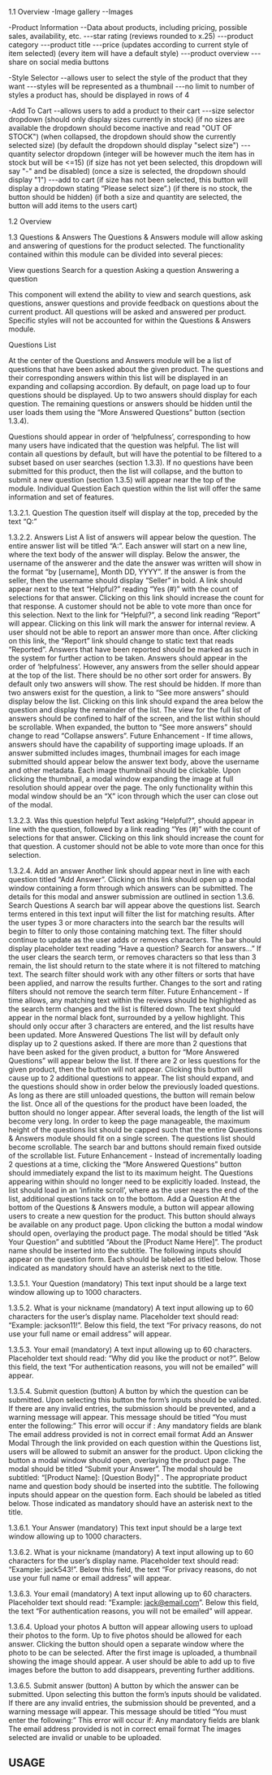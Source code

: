 1.1 Overview
-Image gallery
--Images

-Product Information
--Data about products, including pricing, possible sales, availability, etc.
---star rating (reviews rounded to x.25)
---product category
---product title
---price (updates according to current style of item selected) (every item will have a default style)
---product overview
---share on social media buttons

-Style Selector
--allows user to select the style of the product that they want
---styles will be represented as a thumbnail
---no limit to number of styles a product has, should be displayed in rows of 4

-Add To Cart
--allows users to add a product to their cart
---size selector dropdown (should only display sizes currently in stock) (if no sizes are available the dropdown should become inactive and read "OUT OF STOCK") (when collapsed, the dropdown should show the currently selected size) (by default the dropdown should display "select size")
---quantity selector dropdown (integer will be however much the item has in stock but will be <=15) (if size has not yet been selected, this dropdown will say "-" and be disabled) (once a size is selected, the dropdown should display "1")
---add to cart (if size has not been selected, this button will display a dropdown stating “Please select size”.) (if there is no stock, the button should be hidden) (if both a size and quantity are selected, the button will add items to the users cart)

1.2 Overview

1.3 Questions & Answers
The Questions & Answers module will allow asking and answering of questions for the product selected. The functionality contained within this module can be divided into several pieces:

View questions
Search for a question
Asking a question
Answering a question

This component will extend the ability to view and search questions, ask questions, answer questions and provide feedback on questions about the current product.
All questions will be asked and answered per product. Specific styles will not be accounted for within the Questions & Answers module.

Questions List

At the center of the Questions and Answers module will be a list of questions that have been asked about the given product.
The questions and their corresponding answers within this list will be displayed in an expanding and collapsing accordion. By default, on page load up to four questions should be displayed. Up to two answers should display for each question. The remaining questions or answers should be hidden until the user loads them using the “More Answered Questions” button (section 1.3.4).

Questions should appear in order of ‘helpfulness’, corresponding to how many users have indicated that the question was helpful.
The list will contain all questions by default, but will have the potential to be filtered to a subset based on user searches (section 1.3.3).
If no questions have been submitted for this product, then the list will collapse, and the button to submit a new question (section 1.3.5) will appear near the top of the module.
Individual Question
Each question within the list will offer the same information and set of features.



1.3.2.1. Question
The question itself will display at the top, preceded by the text “Q:”

1.3.2.2. Answers List
 A list of answers will appear below the question. The entire answer list will be titled “A:”.
Each answer will start on a new line, where the text body of the answer will display.
Below the answer, the username of the answerer and the date the answer was written will show in the format “by [username], Month DD, YYYY”. If the answer is from the seller, then the username should display “Seller” in bold.
A link should appear next to the text “Helpful?” reading “Yes (#)” with the count of selections for that answer. Clicking on this link should increase the count for that response. A customer should not be able to vote more than once for this selection.
Next to the link for “Helpful?”, a second link reading “Report” will appear. Clicking on this link will mark the answer for internal review. A user should not be able to report an answer more than once. After clicking on this link, the “Report” link should change to static text that reads “Reported”. Answers that have been reported should be marked as such in the system for further action to be taken.
Answers should appear in the order of ‘helpfulness’. However, any answers from the seller should appear at the top of the list. There should be no other sort order for answers.
By default only two answers will show. The rest should be hidden. If more than two answers exist for the question, a link to “See more answers” should display below the list. Clicking on this link should expand the area below the question and display the remainder of the list.
The view for the full list of answers should be confined to half of the screen, and the list within should be scrollable. When expanded, the button to “See more answers” should change to read “Collapse answers”.
Future Enhancement - If time allows, answers should have the capability of supporting image uploads. If an answer submitted includes images, thumbnail images for each image submitted should appear below the answer text body, above the username and other metadata.
 Each image thumbnail should be clickable. Upon clicking the thumbnail, a modal window expanding the image at full resolution should appear over the page. The only functionality within this modal window should be an “X” icon through which the user can close out of the modal.

1.3.2.3. Was this question helpful
Text asking “Helpful?”, should appear in line with the question, followed by a link reading “Yes (#)” with the count of selections for that answer. Clicking on this link should increase the count for that question. A customer should not be able to vote more than once for this selection.

1.3.2.4. Add an answer
Another link should appear next in line with each question titled “Add Answer”. Clicking on this link should open up a modal window containing a form through which answers can be submitted. The details for this modal and answer submission are outlined in section 1.3.6.
Search Questions
A search bar will appear above the questions list. Search terms entered in this text input will filter the list for matching results.
After the user types 3 or more characters into the search bar the results will begin to filter to only those containing matching text. The filter should continue to update as the user adds or removes characters.
The bar should display placeholder text reading “Have a question? Search for answers…”
If the user clears the search term, or removes characters so that less than 3 remain, the list should return to the state where it is not filtered to matching text.
The search filter should work with any other filters or sorts that have been applied, and narrow the results further. Changes to the sort and rating filters should not remove the search term filter.
Future Enhancement - If time allows, any matching text within the reviews should be highlighted as the search term changes and the list is filtered down. The text should appear in the normal black font, surrounded by a yellow highlight. This should only occur after 3 characters are entered, and the list results have been updated.
More Answered Questions
The list will by default only display up to 2 questions asked. If there are more than 2 questions that have been asked for the given product, a button for “More Answered Questions” will appear below the list.
If there are 2 or less questions for the given product, then the button will not appear.
Clicking this button will cause up to 2 additional questions to appear. The list should expand, and the questions should show in order below the previously loaded questions.
As long as there are still unloaded questions, the button will remain below the list. Once all of the questions for the product have been loaded, the button should no longer appear.
After several loads, the length of the list will become very long. In order to keep the page manageable, the maximum height of the questions list should be capped such that the entire Questions & Answers module should fit on a single screen. The questions list should become scrollable. The search bar and buttons should remain fixed outside of the scrollable list.
Future Enhancement - Instead of incrementally loading 2 questions at a time, clicking the “More Answered Questions” button should immediately expand the list to its maximum height. The Questions appearing within should no longer need to be explicitly loaded. Instead, the list should load in an ‘infinite scroll’, where as the user nears the end of the list, additional questions tack on to the bottom.
Add a Question
At the bottom of the Questions & Answers module, a button will appear allowing users to create a new question for the product. This button should always be available on any product page.
Upon clicking the button a modal window should open, overlaying the product page. The modal should be titled “Ask Your Question” and subtitled “About the [Product Name Here]”. The product name should be inserted into the subtitle.
The following inputs should appear on the question form. Each should be labeled as titled below. Those indicated as mandatory should have an asterisk next to the title.

1.3.5.1. Your Question (mandatory)
This text input should be a large text window allowing up to 1000 characters.

1.3.5.2. What is your nickname (mandatory)
A text input allowing up to 60 characters for the user’s display name.
Placeholder text should read: “Example: jackson11!”.
Below this field, the text “For privacy reasons, do not use your full name or email address” will appear.

1.3.5.3. Your email (mandatory)
A text input allowing up to 60 characters.
Placeholder text should read: “Why did you like the product or not?”.
Below this field, the text “For authentication reasons, you will not be emailed” will appear.

1.3.5.4. Submit question (button)
A button by which the question can be submitted.
Upon selecting this button the form’s inputs should be validated. If there are any invalid entries, the submission should be prevented, and a warning message will appear. This message should be titled “You must enter the following:”
This error will occur if :
Any mandatory fields are blank
The email address provided is not in correct email format
Add an Answer Modal
Through the link provided on each question within the Questions list, users will be allowed to submit an answer for the product.
Upon clicking the button a modal window should open, overlaying the product page. The modal should be titled “Submit your Answer”. The modal should be subtitled: “[Product Name]: [Question Body]” . The appropriate product name and question body should be inserted into the subtitle.
The following inputs should appear on the question form. Each should be labeled as titled below. Those indicated as mandatory should have an asterisk next to the title.

1.3.6.1. Your Answer (mandatory)
This text input should be a large text window allowing up to 1000 characters.

1.3.6.2. What is your nickname (mandatory)
A text input allowing up to 60 characters for the user’s display name.
Placeholder text should read: “Example: jack543!”.
Below this field, the text “For privacy reasons, do not use your full name or email address” will appear.

1.3.6.3. Your email (mandatory)
A text input allowing up to 60 characters.
Placeholder text should read: “Example: jack@email.com”.
Below this field, the text “For authentication reasons, you will not be emailed” will appear.

1.3.6.4. Upload your photos
A button will appear allowing users to upload their photos to the form. Up to five photos should be allowed for each answer.
Clicking the button should open a separate window where the photo to be can be selected.
After the first image is uploaded, a thumbnail showing the image should appear. A user should be able to add up to five images before the button to add disappears, preventing further additions.

1.3.6.5. Submit answer (button)
A button by which the answer can be submitted.
Upon selecting this button the form’s inputs should be validated. If there are any invalid entries, the submission should be prevented, and a warning message will appear. This message should be titled “You must enter the following:”
This error will occur if:
Any mandatory fields are blank
The email address provided is not in correct email format
The images selected are invalid or unable to be uploaded.



USAGE
--------------------------------------------------------------------------------------------------------


